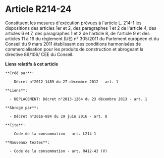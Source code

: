 # Article R214-24

Constituent les mesures d'exécution prévues à l'article L. 214-1 les dispositions des articles 1er et 2, des paragraphes 1 et
2 de l'article 4, des articles 6 et 7, des paragraphes 1 et 2 de l'article 8, de l'article 9 et des articles 11 à 16 du
règlement (UE) n° 305/2011 du Parlement européen et du Conseil du 9 mars 2011 établissant des conditions harmonisées de
commercialisation pour les produits de construction et abrogeant la directive 89/106/ CEE du Conseil.

**Liens relatifs à cet article**

	**Créé par**:

	  - Décret n°2012-1489 du 27 décembre 2012 - art. 1

	**Liens**:

	  - DEPLACEMENT: Décret n°2013-1264 du 23 décembre 2013 - art. 1

	**Abrogé par**:

	  - Décret n°2016-884 du 29 juin 2016 - art. 8

	**Cite**:

	  - Code de la consommation - art. L214-1

	**Nouveaux textes**:

	  - Code de la consommation - art. R412-43 (V)
